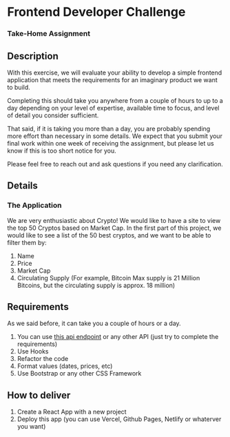 # Frontend Developer Challenge

### Take-Home Assignment

## Description

With this exercise, we will evaluate your ability to develop a simple frontend application that meets the requirements for an imaginary product we want to build.

Completing this should take you anywhere from a couple of hours to up to a day depending on your level of expertise, available time to focus, and level of detail you consider sufficient.

That said, if it is taking you more than a day, you are probably spending more effort than necessary in some details.
We expect that you submit your final work within one week of receiving the assignment, but please let us know if this is too short notice for you.

Please feel free to reach out and ask questions if you need any clarification.

## Details

### The Application

We are very enthusiastic about Crypto! We would like to have a site to view the top 50 Cryptos based on Market Cap. In the first part of this project, we would like to see a list of the 50 best cryptos, and we want to be able to filter them by:

1. Name
2. Price
3. Market Cap
4. Circulating Supply (For example, Bitcoin Max supply is 21 Million Bitcoins, but the circulating supply is approx. 18 million)

## Requirements

As we said before, it can take you a couple of hours or a day.

1. You can use [this api endpoint](https://api.coingecko.com/api/v3/coins/markets?vs_currency=usd&order=market_cap_desc&per_page=50&page=1&sparkline=false) or any other API (just try to complete the requirements)
2. Use Hooks
3. Refactor the code
4. Format values (dates, prices, etc)
5. Use Bootstrap or any other CSS Framework

## How to deliver

1. Create a React App with a new project
2. Deploy this app (you can use Vercel, Github Pages, Netlify or whaterver you want)
